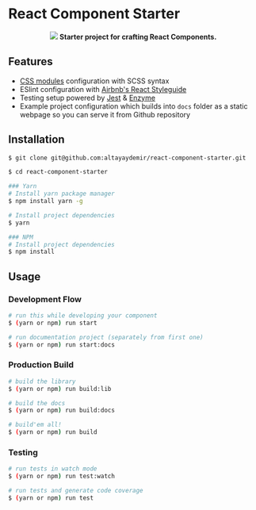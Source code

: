# React Component Starter

<p align="center">
  <img src="https://s10.postimg.org/wtlotfkmx/Desktop_HD.png" />
  <b>Starter project for crafting React Components.</b>
</p>

## Features

* [CSS modules](https://github.com/css-modules/) configuration with SCSS syntax
* ESlint configuration with [Airbnb's React Styleguide](https://github.com/airbnb/javascript/tree/master/react)
* Testing setup powered by [Jest](https://github.com/facebook/jest) & [Enzyme](https://github.com/airbnb/enzyme/)
* Example project configuration which builds into `docs` folder as a static webpage so you can serve it from Github repository

## Installation

```bash
$ git clone git@github.com:altayaydemir/react-component-starter.git

$ cd react-component-starter

### Yarn
# Install yarn package manager
$ npm install yarn -g 

# Install project dependencies
$ yarn

### NPM
# Install project dependencies
$ npm install

```

## Usage

### Development Flow

```bash
# run this while developing your component
$ (yarn or npm) run start

# run documentation project (separately from first one)
$ (yarn or npm) run start:docs
```

### Production Build

```bash
# build the library
$ (yarn or npm) run build:lib

# build the docs
$ (yarn or npm) run build:docs

# build'em all!
$ (yarn or npm) run build
```

### Testing

```bash
# run tests in watch mode
$ (yarn or npm) run test:watch

# run tests and generate code coverage
$ (yarn or npm) run test
```
